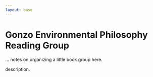 ```yaml
---
layout: base
---
```


# Gonzo Environmental Philosophy Reading Group

... notes on organizing a little book group here. 

description. 